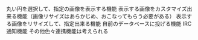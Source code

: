 丸い円を選択して、指定の画像を表示する機能
表示する画像をカスタマイズ出来る機能（画像リサイズはあらかじめ、おこなってもらう必要がある）
表示する画像をリサイズして、指定出来る機能
自前のデータベースに投げる機能
IRC通知機能
その他色々連携機能は考えられる
